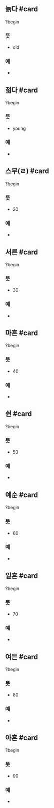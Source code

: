 ## 늙다 #card
?begin
### 뜻
- old
### 예
-
<!--SR:!2025-04-02,23,250-->

## 젊다 #card
?begin
### 뜻
- young
### 예
-
<!--SR:!2025-04-10,23,250-->

## 스무(ㄹ) #card
?begin
### 뜻
- 20
### 예
-
<!--SR:!2025-04-04,24,250-->

## 서른 #card
?begin
### 뜻
- 30
### 예
-
<!--SR:!2025-04-12,17,230-->

## 마흔 #card
?begin
### 뜻
- 40
### 예
-
<!--SR:!2025-05-22,57,250-->

## 쉰 #card
?begin
### 뜻
- 50
### 예
-
<!--SR:!2025-05-09,50,250-->

## 예순 #card
?begin
### 뜻
- 60
### 예
-
<!--SR:!2025-04-18,31,230-->

## 일흔 #card
?begin
### 뜻
- 70
### 예
-
<!--SR:!2025-05-24,58,250-->

## 여든 #card
?begin
### 뜻
- 80
### 예
-
<!--SR:!2025-04-21,23,230-->

## 아흔 #card
?begin
### 뜻
- 90
### 예
-
<!--SR:!2025-05-15,53,250-->
